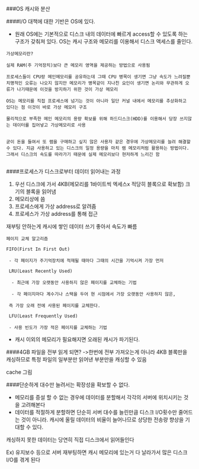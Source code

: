 ###OS 캐시와 분산
<br>

####I/O 대책에 대한 기반은 OS에 있다.

- 원래 OS에는 기본적으로 디스크 내의 데이터에 빠르게 access할 수 있도록 하는 구조가 갖춰져 있다. OS는 캐시 구조와 메모리를 이용해서 디스크 액세스를 줄인다.  


````
가상메모리란?

실제 RAM(주 기억장치)보다 큰 메모리 영역을 제공하는 방법으로 사용됨

프로세스들이 CPU랑 메인메모리를 공유하는데 그때 CPU 병목이 생기면 그냥 속도가 느려질뿐 치명적인 오류는 나오지 않지만 메모리가 병목같이 지나친 요인이 생기면 논리와 무관하게 오류가 나기때문에 이것을 방지하기 위한 것이 가상 메모리

OS는 메모리를 직접 프로세스에 넘기는 것이 아니라 일단 커널 내에서 메모리를 추상화하고 있다는 점 이것이 바로 가상 메모리 구조

물리적으로 부족한 메인 메모리의 용량 확보를 위해 하드디스크(HDD)를 이용해서 당장 쓰지않는 데이터를 집어넣고 가상메모리로 사용


굳이 돈을 들여서 또 램을 구매하고 싶지 않은 사용자 같은 경우에 가상메모리를 늘려 해결할 수 있다. 지금 사용하고 있는 디스크의 일정 용량을 마치 램 메모리처럼 활용하는 방법이다. 그래서 디스크의 속도를 따라가기 때문에 실제 메모리보다 현저하게 느리긴 함


````


####프로세스가 디스크로부터 데이터 읽어내는 과정

1.	우선 디스크에 가서 4KB(메모리를 1바이트씩 엑세스x 적당히 블록으로 확보함) 크기의 블록을 읽어냄
2.	메모리상에 씀
3.	프로세스에게 가상 address로 알려줌
4.	프로세스가 가상 address를 통해 접근


재부팅 안하는게 캐시에 쌓인 데이터 쓰기 좋아서 속도가 빠름

```
페이지 교체 알고리즘

FIFO(First In First Out)

 - 각 페이지가 주기억장치에 적재될 때마다 그때의 시간을 기억시켜 가장 먼저

 LRU(Least Recently Used)

  - 최근에 가장 오랫동안 사용하지 않은 페이지를 교체하는 기법

  - 각 페이지마다 계수기나 스택을 두어 현 시점에서 가장 오랫동안 사용하지 않은,

 즉 가장 오래 전에 사용된 페이지를 교체한다.

 LFU(Least Frequently Used)

 - 사용 빈도가 가장 적은 페이지를 교체하는 기법

```

- 캐시 이외의 메모리가 필요해지면 오래된 캐시가 파기된다.

####4GB 파일을 전부 읽게 되면?
->한번에 전부 가져오는게 아니라 4KB 블록만을 캐싱하므로 특정 파일의 일부분만 읽어낸 부분만을 캐싱할 수 있음

cache 그림

####단순하게 대수만 늘려서는 확장성을 확보할 수 없다.

- 메모리를 증설 할 수 없는 경우에 데이터를 분할해서 각각의 서버에 위치시키는 것을 고려해본다
- 데이터를 적절하게 분할하면 단순히 서버 대수를 늘린만큼 디스크 I/O횟수만 줄어드는 것이 아니라. 캐시에 올릴 데이터의 비율이 늘어나므로 상당한 전송량 향상을 기대할 수 있다.

캐싱하지 못한 데이터는 당연히 직접 디스크에서 읽어들인다

Ex) 유지보수 등으로 서버 재부팅하면 캐시 메모리에 있는거 다 날라가서 많은 디스크 I/O를 겪게 된다
